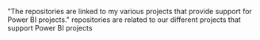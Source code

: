 "The repositories are linked to my various projects that provide support for Power BI projects." repositories are related to our different projects that support Power BI projects
